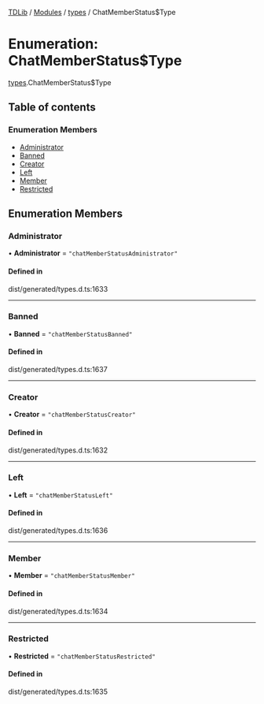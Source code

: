 [TDLib](../README.md) / [Modules](../modules.md) / [types](../modules/types.md) / ChatMemberStatus$Type

# Enumeration: ChatMemberStatus$Type

[types](../modules/types.md).ChatMemberStatus$Type

## Table of contents

### Enumeration Members

- [Administrator](types.ChatMemberStatus_Type.md#administrator)
- [Banned](types.ChatMemberStatus_Type.md#banned)
- [Creator](types.ChatMemberStatus_Type.md#creator)
- [Left](types.ChatMemberStatus_Type.md#left)
- [Member](types.ChatMemberStatus_Type.md#member)
- [Restricted](types.ChatMemberStatus_Type.md#restricted)

## Enumeration Members

### Administrator

• **Administrator** = ``"chatMemberStatusAdministrator"``

#### Defined in

dist/generated/types.d.ts:1633

___

### Banned

• **Banned** = ``"chatMemberStatusBanned"``

#### Defined in

dist/generated/types.d.ts:1637

___

### Creator

• **Creator** = ``"chatMemberStatusCreator"``

#### Defined in

dist/generated/types.d.ts:1632

___

### Left

• **Left** = ``"chatMemberStatusLeft"``

#### Defined in

dist/generated/types.d.ts:1636

___

### Member

• **Member** = ``"chatMemberStatusMember"``

#### Defined in

dist/generated/types.d.ts:1634

___

### Restricted

• **Restricted** = ``"chatMemberStatusRestricted"``

#### Defined in

dist/generated/types.d.ts:1635
